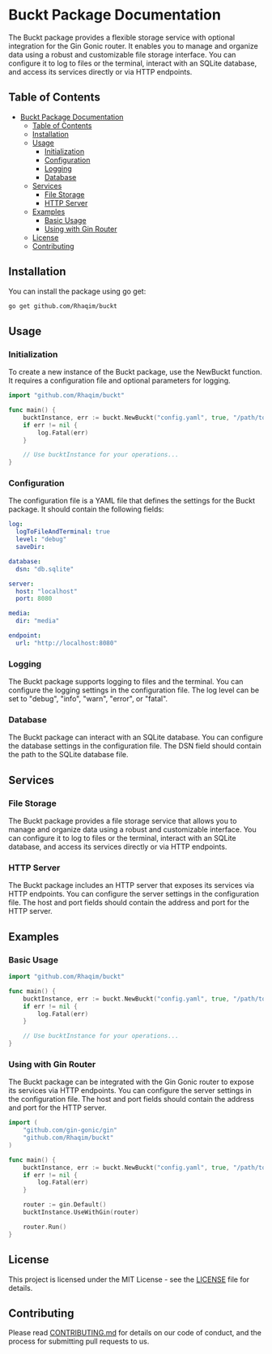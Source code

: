 # Buckt Package Documentation

The Buckt package provides a flexible storage service with optional integration for the Gin Gonic router. It enables you to manage and organize data using a robust and customizable file storage interface. You can configure it to log to files or the terminal, interact with an SQLite database, and access its services directly or via HTTP endpoints.

## Table of Contents

- [Buckt Package Documentation](#buckt-package-documentation)
  - [Table of Contents](#table-of-contents)
  - [Installation](#installation)
  - [Usage](#usage)
    - [Initialization](#initialization)
    - [Configuration](#configuration)
    - [Logging](#logging)
    - [Database](#database)
  - [Services](#services)
    - [File Storage](#file-storage)
    - [HTTP Server](#http-server)
  - [Examples](#examples)
    - [Basic Usage](#basic-usage)
    - [Using with Gin Router](#using-with-gin-router)
  - [License](#license)
  - [Contributing](#contributing)

## Installation

You can install the package using go get:

```bash
go get github.com/Rhaqim/buckt
```

## Usage

### Initialization

To create a new instance of the Buckt package, use the NewBuckt function. It requires a configuration file and optional parameters for logging.

```go
import "github.com/Rhaqim/buckt"

func main() {
    bucktInstance, err := buckt.NewBuckt("config.yaml", true, "/path/to/logs")
    if err != nil {
        log.Fatal(err)
    }

    // Use bucktInstance for your operations...
}
```

### Configuration

The configuration file is a YAML file that defines the settings for the Buckt package. It should contain the following fields:

```yaml
log:
  logToFileAndTerminal: true
  level: "debug"
  saveDir: 

database:
  dsn: "db.sqlite"

server:
  host: "localhost"
  port: 8080

media:
  dir: "media"

endpoint:
  url: "http://localhost:8080"
```

### Logging

The Buckt package supports logging to files and the terminal. You can configure the logging settings in the configuration file. The log level can be set to "debug", "info", "warn", "error", or "fatal".

### Database

The Buckt package can interact with an SQLite database. You can configure the database settings in the configuration file. The DSN field should contain the path to the SQLite database file.

## Services

### File Storage

The Buckt package provides a file storage service that allows you to manage and organize data using a robust and customizable interface. You can configure it to log to files or the terminal, interact with an SQLite database, and access its services directly or via HTTP endpoints.

### HTTP Server

The Buckt package includes an HTTP server that exposes its services via HTTP endpoints. You can configure the server settings in the configuration file. The host and port fields should contain the address and port for the HTTP server.

## Examples

### Basic Usage

```go
import "github.com/Rhaqim/buckt"    

func main() {
    bucktInstance, err := buckt.NewBuckt("config.yaml", true, "/path/to/logs")
    if err != nil {
        log.Fatal(err)
    }

    // Use bucktInstance for your operations...
}
```

### Using with Gin Router

The Buckt package can be integrated with the Gin Gonic router to expose its services via HTTP endpoints. You can configure the server settings in the configuration file. The host and port fields should contain the address and port for the HTTP server.

```go
import (
    "github.com/gin-gonic/gin"
    "github.com/Rhaqim/buckt"
)

func main() {
    bucktInstance, err := buckt.NewBuckt("config.yaml", true, "/path/to/logs")
    if err != nil {
        log.Fatal(err)
    }

    router := gin.Default()
    bucktInstance.UseWithGin(router)

    router.Run()
}
```

## License

This project is licensed under the MIT License - see the [LICENSE](LICENSE) file for details.

## Contributing

Please read [CONTRIBUTING.md](CONTRIBUTING.md) for details on our code of conduct, and the process for submitting pull requests to us.
